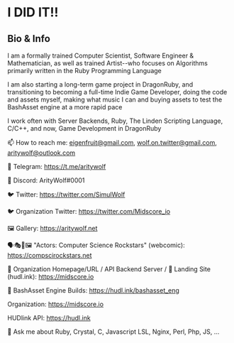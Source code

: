 # I DID IT!!

## Bio & Info


I am a formally trained Computer Scientist, Software Engineer & Mathematician, as well as trained Artist--who focuses on Algorithms primarily written in the Ruby Programming Language

I am also starting a long-term game project in DragonRuby, and transitioning to becoming a full-time Indie Game Developer, doing the code and assets myself, making what music I can and buying assets to test the BashAsset engine at a more rapid pace

I work often with Server Backends, Ruby, The Linden Scripting Language, C/C++, and now, Game Development in DragonRuby

📫 How to reach me: eigenfruit@gmail.com, wolf.on.twitter@gmail.com, aritywolf@outlook.com


📲 Telegram: https://t.me/aritywolf


📲 Discord: ArityWolf#0001


🐦 Twitter: https://twitter.com/SimulWolf


🐦 Organization Twitter: https://twitter.com/Midscore_io



🖼️ Gallery: https://aritywolf.net


🗣️🎭🎨🖼️ "Actors: Computer Science Rockstars" (webcomic): https://compscirockstars.net



🔢 Organization Homepage/URL / API Backend Server / 🏫 Landing Site (hudl.ink): https://midscore.io


🚂 BashAsset Engine Builds: https://hudl.ink/bashasset_eng

Organization: https://midscore.io

HUDlink API: https://hudl.ink


💬 Ask me about Ruby, Crystal, C, Javascript LSL, Nginx, Perl, Php, JS, ...
